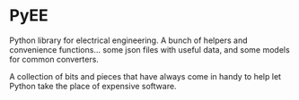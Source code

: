 # PyEE
Python library for electrical engineering.  A bunch of helpers and convenience functions... some json files with useful data, and some models for common converters.

A collection of bits and pieces that have always come in handy to help let Python take the place of expensive software.
